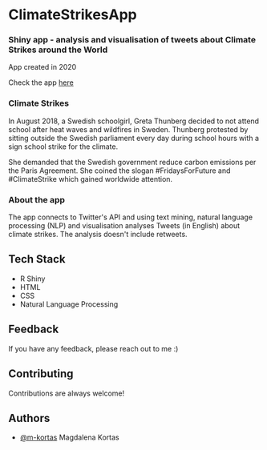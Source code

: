 # ClimateStrikesApp
### Shiny app - analysis and visualisation of tweets about Climate Strikes around the World

App created in 2020

Check the app [here](https://mkortas.shinyapps.io/The-Greta-Effect/)

### Climate Strikes 
In August 2018, a Swedish schoolgirl, Greta Thunberg decided to not attend school after heat waves and wildfires in Sweden. 
Thunberg protested by sitting outside the Swedish parliament every day during school hours with a sign school strike for the climate. 

She demanded that the Swedish government reduce carbon emissions per the Paris Agreement. She coined the slogan #FridaysForFuture and #ClimateStrike which gained worldwide attention.

### About the app
The app connects to Twitter's API and using text mining, natural language processing (NLP) and visualisation analyses Tweets (in English) about climate strikes. The analysis doesn't include retweets. 

## Tech Stack

- R Shiny
- HTML
- CSS
- Natural Language Processing

## Feedback

If you have any feedback, please reach out to me :) 

## Contributing

Contributions are always welcome!

## Authors

- [@m-kortas](https://www.github.com/m-kortas) Magdalena Kortas



